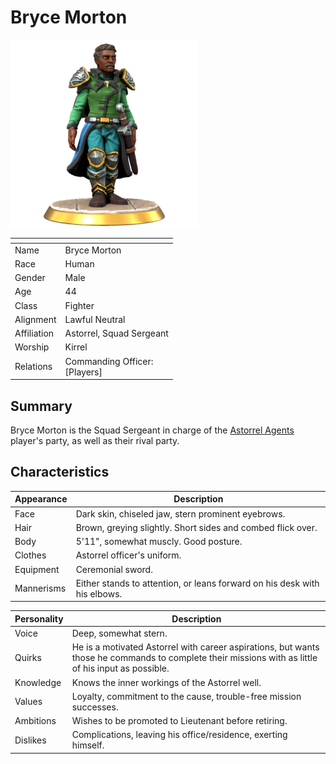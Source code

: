 # Bryce Morton

<img src="../../images/people/bryce-morton.png" height="300" />

| []() | |
| --- | --- |
| Name | Bryce Morton |
| Race | Human |
| Gender | Male |
| Age | 44 |
| Class | Fighter |
| Alignment | Lawful Neutral |
| Affiliation | Astorrel, Squad Sergeant |
| Worship | Kirrel |
| Relations | Commanding Officer:<br />[Players] |

## Summary

Bryce Morton is the Squad Sergeant in charge of the [Astorrel Agents](../../campaigns/astorrel-agents/index.md) player's party, as well as their rival party.

## Characteristics

| Appearance | Description |
| --- | --- |
| Face | Dark skin, chiseled jaw, stern prominent eyebrows. |
| Hair | Brown, greying slightly. Short sides and combed flick over. |
| Body | 5'11", somewhat muscly. Good posture. |
| Clothes | Astorrel officer's uniform. |
| Equipment | Ceremonial sword. |
| Mannerisms | Either stands to attention, or leans forward on his desk with his elbows. |

| Personality | Description |
| --- | --- |
| Voice | Deep, somewhat stern. |
| Quirks | He is a motivated Astorrel with career aspirations, but wants those he commands to complete their missions with as little of his input as possible. |
| Knowledge | Knows the inner workings of the Astorrel well. |
| Values | Loyalty, commitment to the cause, trouble-free mission successes. |
| Ambitions | Wishes to be promoted to Lieutenant before retiring. |
| Dislikes | Complications, leaving his office/residence, exerting himself. |
